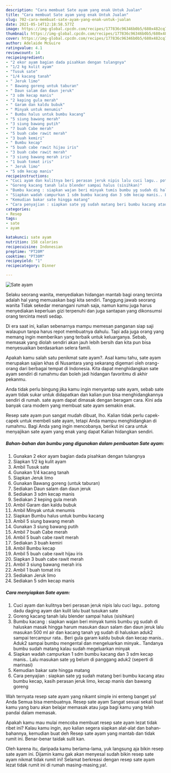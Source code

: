 ```yaml
---
description: "Cara membuat Sate ayam yang enak Untuk Jualan"
title: "Cara membuat Sate ayam yang enak Untuk Jualan"
slug: 702-cara-membuat-sate-ayam-yang-enak-untuk-jualan
date: 2021-05-14T12:18:58.577Z
image: https://img-global.cpcdn.com/recipes/177836c96346b0b5/680x482cq70/sate-ayam-foto-resep-utama.jpg
thumbnail: https://img-global.cpcdn.com/recipes/177836c96346b0b5/680x482cq70/sate-ayam-foto-resep-utama.jpg
cover: https://img-global.cpcdn.com/recipes/177836c96346b0b5/680x482cq70/sate-ayam-foto-resep-utama.jpg
author: Adelaide McGuire
ratingvalue: 4.1
reviewcount: 14
recipeingredient:
- "2 ekor ayam bagian dada pisahkan dengan tulangnya"
- "1/2 kg kulit ayam"
- "Tusuk sate"
- "1/4 kacang tanah"
- " Jeruk limo"
- " Bawang goreng untuk taburan"
- " Daun salam dan daun jeruk"
- "3 sdm kecap manis"
- "2 keping gula merah"
- " Garam dan kaldu bubuk"
- " Minyak untuk menumis"
- " Bumbu halus untuk bumbu kacang"
- "5 siung bawang merah"
- "3 siung bawang putih"
- "7 buah Cabe merah"
- "5 buah cabe rawit merah"
- "3 buah kemiri"
- " Bumbu kecap"
- "5 buah cabe rawit hijau iris"
- "3 buah cabe rawit merah"
- "3 siung bawang merah iris"
- "1 buah tomat iris"
- " Jeruk limo"
- "5 sdm kecap manis"
recipeinstructions:
- "Cuci ayam dan kulitnya beri perasan jeruk nipis lalu cuci lagu.. potong dadu daging ayam dan kulit lalu buat tusukan sate"
- "Goreng kacang tanah lalu blender sampai halus (sisihkan)"
- "Bumbu kacang : siapkan wajan beri minyak tumis bumbu yg sudah di haluskan masak hingga harum masukan daun salam dan daun jeruk lalu masukan 500 ml air dan kacang tanah yg sudah di haluskan aduk2 sampai tercampur rata.. Beri gula garam kaldu bubuk dan kecap manis.. Aduk2 sampai bumbu mengental dan mengeluarkan minyak.. Tandanya bumbu sudah matang kalau sudah megeluarkan minyak"
- "Siapkan wadah campurkan 1 sdm bumbu kacang dan 3 sdm kecap manis.. Lalu masukan sate yg belum di panggang aduk2 (seperti di marinasi)"
- "Kemudian bakar sate hingga matang"
- "Cara penyajian : siapkan sate yg sudah matang beri bumbu kacang atau bumbu kecap, kasih perasan jeruk limo, kecap manis dan bawang goreng"
categories:
- Resep
tags:
- sate
- ayam

katakunci: sate ayam 
nutrition: 158 calories
recipecuisine: Indonesian
preptime: "PT20M"
cooktime: "PT30M"
recipeyield: "1"
recipecategory: Dinner

---
```



![Sate ayam](https://img-global.cpcdn.com/recipes/177836c96346b0b5/680x482cq70/sate-ayam-foto-resep-utama.jpg)

Selaku seorang wanita, menyediakan hidangan mantab bagi orang tercinta adalah hal yang memuaskan bagi kita sendiri. Tanggung jawab seorang  wanita Tidak sekedar menangani rumah saja, namun kamu juga harus menyediakan keperluan gizi terpenuhi dan juga santapan yang dikonsumsi orang tercinta mesti sedap.

Di era  saat ini, kalian sebenarnya mampu memesan panganan siap saji walaupun tanpa harus repot membuatnya dahulu. Tapi ada juga orang yang memang ingin memberikan yang terbaik untuk keluarganya. Sebab, memasak yang diolah sendiri akan jauh lebih bersih dan kita pun bisa menyesuaikan berdasarkan selera famili. 



Apakah kamu salah satu penikmat sate ayam?. Asal kamu tahu, sate ayam merupakan sajian khas di Nusantara yang sekarang digemari oleh orang-orang dari berbagai tempat di Indonesia. Kita dapat menghidangkan sate ayam sendiri di rumahmu dan boleh jadi hidangan favoritmu di akhir pekanmu.

Anda tidak perlu bingung jika kamu ingin menyantap sate ayam, sebab sate ayam tidak sukar untuk didapatkan dan kalian pun bisa menghidangkannya sendiri di rumah. sate ayam dapat dimasak dengan beragam cara. Kini ada banyak cara modern yang membuat sate ayam semakin enak.

Resep sate ayam pun sangat mudah dibuat, lho. Kalian tidak perlu capek-capek untuk membeli sate ayam, tetapi Anda mampu menghidangkan di rumahmu. Bagi Anda yang ingin mencobanya, berikut ini cara untuk menyajikan sate ayam yang enak yang dapat Kalian hidangkan sendiri.

<!--inarticleads1-->

##### Bahan-bahan dan bumbu yang digunakan dalam pembuatan Sate ayam:

1. Gunakan 2 ekor ayam bagian dada pisahkan dengan tulangnya
1. Siapkan 1/2 kg kulit ayam
1. Ambil Tusuk sate
1. Gunakan 1/4 kacang tanah
1. Siapkan  Jeruk limo
1. Gunakan  Bawang goreng (untuk taburan)
1. Sediakan  Daun salam dan daun jeruk
1. Sediakan 3 sdm kecap manis
1. Sediakan 2 keping gula merah
1. Ambil  Garam dan kaldu bubuk
1. Ambil  Minyak untuk menumis
1. Siapkan  Bumbu halus untuk bumbu kacang
1. Ambil 5 siung bawang merah
1. Gunakan 3 siung bawang putih
1. Ambil 7 buah Cabe merah
1. Ambil 5 buah cabe rawit merah
1. Sediakan 3 buah kemiri
1. Ambil  Bumbu kecap
1. Ambil 5 buah cabe rawit hijau iris
1. Siapkan 3 buah cabe rawit merah
1. Ambil 3 siung bawang merah iris
1. Ambil 1 buah tomat iris
1. Sediakan  Jeruk limo
1. Sediakan 5 sdm kecap manis




<!--inarticleads2-->

##### Cara menyiapkan Sate ayam:

1. Cuci ayam dan kulitnya beri perasan jeruk nipis lalu cuci lagu.. potong dadu daging ayam dan kulit lalu buat tusukan sate
1. Goreng kacang tanah lalu blender sampai halus (sisihkan)
1. Bumbu kacang : siapkan wajan beri minyak tumis bumbu yg sudah di haluskan masak hingga harum masukan daun salam dan daun jeruk lalu masukan 500 ml air dan kacang tanah yg sudah di haluskan aduk2 sampai tercampur rata.. Beri gula garam kaldu bubuk dan kecap manis.. Aduk2 sampai bumbu mengental dan mengeluarkan minyak.. Tandanya bumbu sudah matang kalau sudah megeluarkan minyak
1. Siapkan wadah campurkan 1 sdm bumbu kacang dan 3 sdm kecap manis.. Lalu masukan sate yg belum di panggang aduk2 (seperti di marinasi)
1. Kemudian bakar sate hingga matang
1. Cara penyajian : siapkan sate yg sudah matang beri bumbu kacang atau bumbu kecap, kasih perasan jeruk limo, kecap manis dan bawang goreng




Wah ternyata resep sate ayam yang nikamt simple ini enteng banget ya! Anda Semua bisa membuatnya. Resep sate ayam Sangat sesuai sekali buat kamu yang baru akan belajar memasak atau juga bagi kamu yang telah pandai dalam memasak.

Apakah kamu mau mulai mencoba membuat resep sate ayam lezat tidak ribet ini? Kalau kamu ingin, ayo kalian segera siapkan alat-alat dan bahan-bahannya, kemudian buat deh Resep sate ayam yang mantab dan tidak rumit ini. Benar-benar taidak sulit kan. 

Oleh karena itu, daripada kamu berlama-lama, yuk langsung aja bikin resep sate ayam ini. Dijamin kamu gak akan menyesal sudah bikin resep sate ayam nikmat tidak rumit ini! Selamat berkreasi dengan resep sate ayam lezat tidak rumit ini di rumah masing-masing,ya!.

